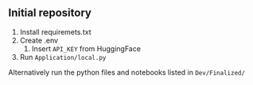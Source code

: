 ## Initial repository

1. Install requiremets.txt
2. Create .env
   1. Insert ```API_KEY``` from HuggingFace
3. Run ```Application/local.py```

Alternatively run the python files and notebooks listed in ```Dev/Finalized/```